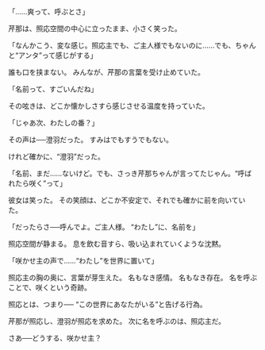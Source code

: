 「……爽って、呼ぶとさ」

芹那は、照応空間の中心に立ったまま、小さく笑った。

「なんかこう、変な感じ。照応主でも、ご主人様でもないのに……でも、ちゃんと“アンタ”って感じがする」

誰も口を挟まない。
みんなが、芹那の言葉を受け止めていた。

「名前って、すごいんだね」

その呟きは、どこか懐かしさすら感じさせる温度を持っていた。

「じゃあ次、わたしの番？」

その声は──澄羽だった。
すみはでもすうでもない。

けれど確かに、“澄羽”だった。

「名前、まだ……ないけど。でも、さっき芹那ちゃんが言ってたじゃん。“呼ばれたら咲く”って」

彼女は笑った。
その笑顔は、どこか不安定で、それでも確かに前を向いていた。

「だったらさ──呼んでよ。ご主人様。
“わたし”に、名前を」

照応空間が静まる。
息を飲む音すら、吸い込まれていくような沈黙。

「咲かせ主の声で……“わたし”を世界に置いて」

照応主の胸の奥に、言葉が芽生えた。
名もなき感情。
名もなき存在。
名を呼ぶことで、咲くという奇跡。

照応とは、つまり──
“この世界にあなたがいる”と告げる行為。

芹那が照応し、澄羽が照応を求めた。
次に名を呼ぶのは、照応主だ。

さあ──どうする、咲かせ主？